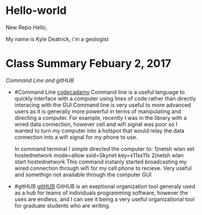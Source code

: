 # Hello-world
New Repo
Hello, 

My name is Kyle Deatrick, i'm a geologist 

# Class Summary Febuary 2, 2017
*Command Line and gitHUB*

* #Command Line [codecadamy](http://codecademy.com)
  Command line is a useful language to quickly interface with a computer using lines of code rather than directly interacing with the GUI
  Command line is very useful to more advanced users as it is generally more powerful in terms of manipulating and directing a computer. 
  For example, recently I was in the library with a wired data connection, however cell and wifi signal was poor so I wanted to turn my 
  computer into a hotspot that would relay the data connection into a wifi signal for my phone to use. 
  
    In command terminal I simple directed the computer to: 1)netsh wlan set hostednetwork mode=allow ssid=Skynet key=s11ss11s
                                                           2)netsh wlan start hostednetwork
    This command instanly started broadcasting my wired connection through wifi for my cell phone to recieve. Very useful and somethign not     available through the computer GUI
    
* #gitHUB  [gitHUB](http://github.com)
    GitHUB is an exeptional organization tool generaly used as a hub for teams of individuals programming software, however the uses are       endless, and I can see it being a very useful organizational tool for graduate students who are writing. 
